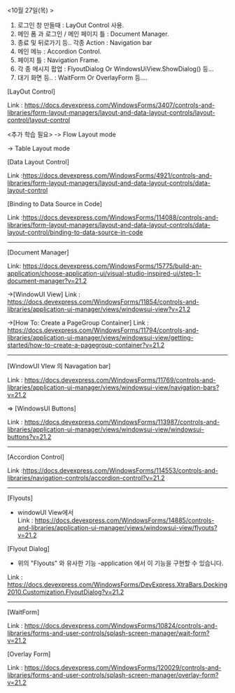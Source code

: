 
<10월 27일(목) > 
 
1. 로그인 창 만들때 : LayOut Control 사용. 
2. 메인 폼 과 로그인 / 메인 페이지 틀 : Document Manager. 
3. 종료 및 뒤로가기 등.. 각종 Action : Navigation bar 
4. 메인 메뉴 : Accordion Control. 
5. 페이지 틀 : Navigation Frame. 
6. 각 종 메시지 팝업 : FlyoutDialog Or WindowsUiView.ShowDialog() 등... 
7. 대기 화면 등.. : WaitForm Or OverlayForm 등.... 
 
 
[LayOut Control] 
 
Link : https://docs.devexpress.com/WindowsForms/3407/controls-and-libraries/form-layout-managers/layout-and-data-layout-controls/layout-control/layout-control 
 
<추가 학습 필요> 
-> Flow Layout mode 
 
-> Table Layout mode 
 
[Data Layout Control] 
 
Link :https://docs.devexpress.com/WindowsForms/4921/controls-and-libraries/form-layout-managers/layout-and-data-layout-controls/data-layout-control 
 
[Binding to Data Source in Code] 
 
Link :https://docs.devexpress.com/WindowsForms/114088/controls-and-libraries/form-layout-managers/layout-and-data-layout-controls/data-layout-control/binding-to-data-source-in-code 
 
 
-------------------------------------------------------------------------------------------------------------------------------- 
 
[Document Manager] 
 
Link: https://docs.devexpress.com/WindowsForms/15775/build-an-application/choose-application-ui/visual-studio-inspired-ui/step-1-document-manager?v=21.2 
 
->[WindowUI View] 
Link : https://docs.devexpress.com/WindowsForms/11854/controls-and-libraries/application-ui-manager/views/windowsui-view?v=21.2 
 
->[How To: Create a PageGroup Container] 
Link : https://docs.devexpress.com/WindowsForms/11794/controls-and-libraries/application-ui-manager/views/windowsui-view/getting-started/how-to-create-a-pagegroup-container?v=21.2 
 
-------------------------------------------------------------------------------------------------------------------------------- 
 
[WindowUI VIew 의 Navagation bar] 
 
Link : https://docs.devexpress.com/WindowsForms/11769/controls-and-libraries/application-ui-manager/views/windowsui-view/navigation-bars?v=21.2 
 
=> [WindowsUI Buttons] 
 
Link : https://docs.devexpress.com/WindowsForms/113987/controls-and-libraries/application-ui-manager/views/windowsui-view/windowsui-buttons?v=21.2 
 
-------------------------------------------------------------------------------------------------------------------------------- 
 
[Accordion Control] 
 
Link :https://docs.devexpress.com/WindowsForms/114553/controls-and-libraries/navigation-controls/accordion-control?v=21.2 
 
 
-------------------------------------------------------------------------------------------------------------------------------- 
 
[Flyouts] 
- windowUI View에서  
Link : https://docs.devexpress.com/WindowsForms/14885/controls-and-libraries/application-ui-manager/views/windowsui-view/flyouts?v=21.2 
 
[Flyout Dialog] 
- 위의 "Flyouts" 와 유사한 기능 
-application 에서 이 기능을 구현할 수 있습니다.  
 
Link : https://docs.devexpress.com/WindowsForms/DevExpress.XtraBars.Docking2010.Customization.FlyoutDialog?v=21.2 
 
 
-------------------------------------------------------------------------------------------------------------------------------- 
 
[WaitForm] 
 
Link : https://docs.devexpress.com/WindowsForms/10824/controls-and-libraries/forms-and-user-controls/splash-screen-manager/wait-form?v=21.2 
 
[Overlay Form] 
 
Link : https://docs.devexpress.com/WindowsForms/120029/controls-and-libraries/forms-and-user-controls/splash-screen-manager/overlay-form?v=21.2 
